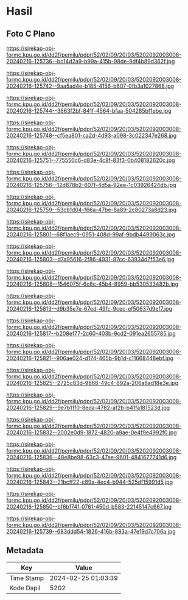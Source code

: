 # Hasil

## Foto C Plano

https://sirekap-obj-formc.kpu.go.id/dd2f/pemilu/pdpr/52/02/09/20/03/5202092003008-20240216-125736--bc14d2a9-b99a-415b-98de-9df4b89d362f.jpg

https://sirekap-obj-formc.kpu.go.id/dd2f/pemilu/pdpr/52/02/09/20/03/5202092003008-20240216-125742--9aa5ad4e-b185-4156-b607-0fb3a1027868.jpg

https://sirekap-obj-formc.kpu.go.id/dd2f/pemilu/pdpr/52/02/09/20/03/5202092003008-20240216-125744--3663f2bf-841f-4564-bfaa-504285bf1ebe.jpg

https://sirekap-obj-formc.kpu.go.id/dd2f/pemilu/pdpr/52/02/09/20/03/5202092003008-20240216-125748--cf5ea801-ca2d-4d93-a098-3c022347e268.jpg

https://sirekap-obj-formc.kpu.go.id/dd2f/pemilu/pdpr/52/02/09/20/03/5202092003008-20240216-125751--775550c6-d83e-4c8f-83f3-0b408182620c.jpg

https://sirekap-obj-formc.kpu.go.id/dd2f/pemilu/pdpr/52/02/09/20/03/5202092003008-20240216-125756--12d878b2-607f-4d5a-92ee-1c03926424db.jpg

https://sirekap-obj-formc.kpu.go.id/dd2f/pemilu/pdpr/52/02/09/20/03/5202092003008-20240216-125759--53cb1d04-f66a-47be-8a89-2c80273a8d23.jpg

https://sirekap-obj-formc.kpu.go.id/dd2f/pemilu/pdpr/52/02/09/20/03/5202092003008-20240216-125801--68f1aec9-0951-408d-99af-9bdb4499063c.jpg

https://sirekap-obj-formc.kpu.go.id/dd2f/pemilu/pdpr/52/02/09/20/03/5202092003008-20240216-125803--d7a95616-2f86-4931-87cc-63934d7f53e6.jpg

https://sirekap-obj-formc.kpu.go.id/dd2f/pemilu/pdpr/52/02/09/20/03/5202092003008-20240216-125808--1546075f-6c6c-45b4-8959-bb530533482b.jpg

https://sirekap-obj-formc.kpu.go.id/dd2f/pemilu/pdpr/52/02/09/20/03/5202092003008-20240216-125813--d9b35e7e-67ed-49fc-9cec-ef50637d9ef7.jpg

https://sirekap-obj-formc.kpu.go.id/dd2f/pemilu/pdpr/52/02/09/20/03/5202092003008-20240216-125817--b208ef77-2c60-403b-9cd2-091ea2655785.jpg

https://sirekap-obj-formc.kpu.go.id/dd2f/pemilu/pdpr/52/02/09/20/03/5202092003008-20240216-125821--906ae024-d174-465b-9b1d-c11668448ebf.jpg

https://sirekap-obj-formc.kpu.go.id/dd2f/pemilu/pdpr/52/02/09/20/03/5202092003008-20240216-125825--2725c83d-9868-49c4-892a-206a8ad18e3e.jpg

https://sirekap-obj-formc.kpu.go.id/dd2f/pemilu/pdpr/52/02/09/20/03/5202092003008-20240216-125829--9e7b11f0-8eda-4782-af2b-b41fa181523d.jpg

https://sirekap-obj-formc.kpu.go.id/dd2f/pemilu/pdpr/52/02/09/20/03/5202092003008-20240216-125832--2002e0d9-1872-4820-a9ae-0e4f9e4992f0.jpg

https://sirekap-obj-formc.kpu.go.id/dd2f/pemilu/pdpr/52/02/09/20/03/5202092003008-20240216-125836--48e8be98-63c3-47ee-9601-4841677741d6.jpg

https://sirekap-obj-formc.kpu.go.id/dd2f/pemilu/pdpr/52/02/09/20/03/5202092003008-20240216-125843--21bcff22-c89a-4ec4-b944-525df15991d5.jpg

https://sirekap-obj-formc.kpu.go.id/dd2f/pemilu/pdpr/52/02/09/20/03/5202092003008-20240216-125850--bf6b174f-0761-450d-b583-22145147c667.jpg

https://sirekap-obj-formc.kpu.go.id/dd2f/pemilu/pdpr/52/02/09/20/03/5202092003008-20240216-125739--683ddd54-1826-416b-883a-47e19d7c706a.jpg


## Metadata

| Key        | Value               |
| ---------- | ------------------- |
| Time Stamp | 2024-02-25 01:03:39 |
| Kode Dapil | 5202                |




